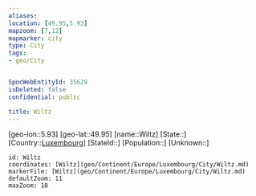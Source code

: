 ```yaml
---
aliases: 
location: [49.95,5.93]
mapzoom: [7,12] 
mapmarker: city 
type: City
tags:
- geo/City


SpocWebEntityId: 35629
isDeleted: false
confidential: public

title: Wiltz
---
```

[geo-lon::5.93]
[geo-lat::49.95]
[name::Wiltz]
[State::]
[Country::[Luxembourg](geo/Continent/Europe/Luxembourg.md)]
[StateId::]
[Population::]
[Unknown::]


```leaflet
id: Wiltz
coordinates: [Wiltz](geo/Continent/Europe/Luxembourg/City/Wiltz.md)
markerFile: [Wiltz](geo/Continent/Europe/Luxembourg/City/Wiltz.md)
defaultZoom: 11 
maxZoom: 18
```



